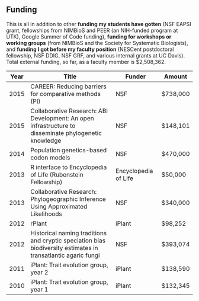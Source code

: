 

## Funding

This is all in addition to other **funding my students have gotten** (NSF EAPSI grant, fellowships from NIMBioS and PEER (an NIH-funded program at UTK), Google Summer of Code funding), **funding for workshops or working groups** (from NIMBioS and the Society for Systematic Biologists), and **funding I got before my faculty position** (NESCent postdoctoral fellowship, NSF DDIG, NSF GRF, and various internal grants at UC Davis). Total external funding, so far, as a faculty member is $2,508,362.

| Year | Title | Funder | Amount |
| ---- | ------------- | -------- | ------ |
| 2015 | CAREER: Reducing barriers for comparative methods (PI) | NSF | $738,000 |
| 2015 | Collaborative Research: ABI Development: An open infrastructure to disseminate phylogenetic knowledge | NSF | $148,101 |
| 2014 | Population genetics-based codon models | NSF | $470,000 |
| 2013 | R interface to Encyclopedia of Life (Rubenstein Fellowship) | Encyclopedia of Life | $50,000 |
| 2013 | Collaborative Research: Phylogeographic Inference Using Approximated Likelihoods | NSF | $340,000 |
| 2012 | rPlant | iPlant | $98,252 |
| 2012 | Historical naming traditions and cryptic speciation bias biodiversity estimates in transatlantic agaric fungi | NSF | $393,074 |
| 2011 | iPlant: Trait evolution group, year 2 | iPlant | $138,590 |
| 2010 | iPlant: Trait evolution group, year 1 | iPlant | $132,345 |